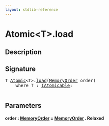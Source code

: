 ```yaml
---
layout: stdlib-reference
---
```


# Atomic\<T\>\.load

## Description





## Signature 

<pre>
T <a href="/stdlib-reference/types/Atomic/index" class="code_type">Atomic</a>&lt;T&gt;.<a href="/stdlib-reference/types/Atomic/load">load</a>(<a href="/stdlib-reference/types/MemoryOrder/index" class="code_type">MemoryOrder</a> <span class='code_param'>order</span>)
    <span class='code_keyword'>where</span> T : <a href="/stdlib-reference/interfaces/IAtomicable/index" class="code_type">IAtomicable</a>;

</pre>

## Parameters

#### order  : [MemoryOrder](/stdlib-reference/types/MemoryOrder/index) = [MemoryOrder](/stdlib-reference/types/MemoryOrder/index) \. Relaxed


